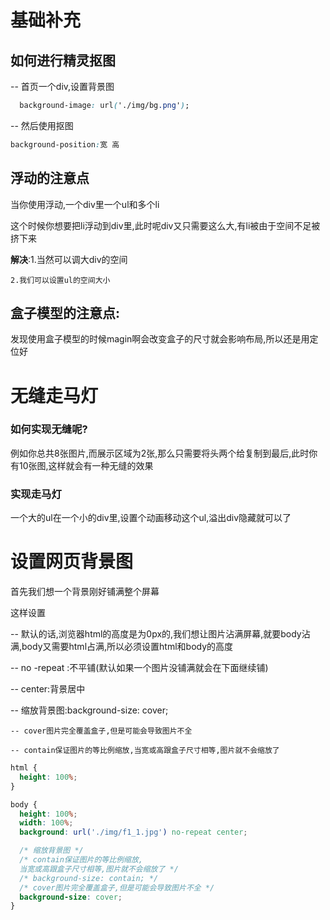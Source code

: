 # 基础补充

## 如何进行精灵抠图

-- 首页一个div,设置背景图

```css
  background-image: url('./img/bg.png');
```

-- 然后使用抠图

```css
background-position:宽 高
```

## 浮动的注意点

当你使用浮动,一个div里一个ul和多个li

这个时候你想要把li浮动到div里,此时呢div又只需要这么大,有li被由于空间不足被挤下来

**解决**:1.当然可以调大div的空间

    2.我们可以设置ul的空间大小


## 盒子模型的注意点:

发现使用盒子模型的时候magin啊会改变盒子的尺寸就会影响布局,所以还是用定位好


# 无缝走马灯

### 如何实现无缝呢?

例如你总共8张图片,而展示区域为2张,那么只需要将头两个给复制到最后,此时你有10张图,这样就会有一种无缝的效果

### 实现走马灯

一个大的ul在一个小的div里,设置个动画移动这个ul,溢出div隐藏就可以了


# 设置网页背景图

首先我们想一个背景刚好铺满整个屏幕

这样设置

-- 默认的话,浏览器html的高度是为0px的,我们想让图片沾满屏幕,就要body沾满,body又需要html占满,所以必须设置html和body的高度

-- no -repeat :不平铺(默认如果一个图片没铺满就会在下面继续铺)

-- center:背景居中

-- 缩放背景图:background-size: cover;

    -- cover图片完全覆盖盒子,但是可能会导致图片不全

    -- contain保证图片的等比例缩放,当宽或高跟盒子尺寸相等,图片就不会缩放了

```css
html {
  height: 100%;
}

body {
  height: 100%;
  width: 100%;
  background: url('./img/f1_1.jpg') no-repeat center;

  /* 缩放背景图 */
  /* contain保证图片的等比例缩放,
  当宽或高跟盒子尺寸相等,图片就不会缩放了 */
  /* background-size: contain; */
  /* cover图片完全覆盖盒子,但是可能会导致图片不全 */
  background-size: cover;
}

```
